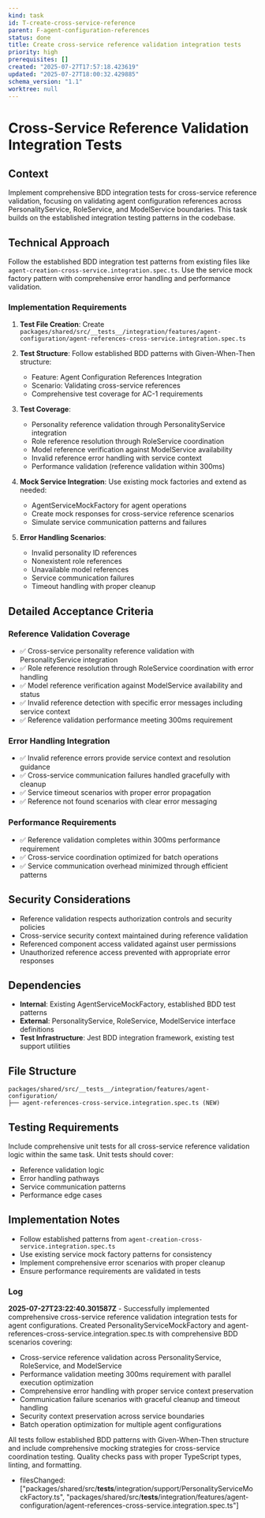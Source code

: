 ```yaml
---
kind: task
id: T-create-cross-service-reference
parent: F-agent-configuration-references
status: done
title: Create cross-service reference validation integration tests
priority: high
prerequisites: []
created: "2025-07-27T17:57:18.423619"
updated: "2025-07-27T18:00:32.429885"
schema_version: "1.1"
worktree: null
---
```


# Cross-Service Reference Validation Integration Tests

## Context

Implement comprehensive BDD integration tests for cross-service reference validation, focusing on validating agent configuration references across PersonalityService, RoleService, and ModelService boundaries. This task builds on the established integration testing patterns in the codebase.

## Technical Approach

Follow the established BDD integration test patterns from existing files like `agent-creation-cross-service.integration.spec.ts`. Use the service mock factory pattern with comprehensive error handling and performance validation.

### Implementation Requirements

1. **Test File Creation**: Create `packages/shared/src/__tests__/integration/features/agent-configuration/agent-references-cross-service.integration.spec.ts`

2. **Test Structure**: Follow established BDD patterns with Given-When-Then structure:
   - Feature: Agent Configuration References Integration
   - Scenario: Validating cross-service references
   - Comprehensive test coverage for AC-1 requirements

3. **Test Coverage**:
   - Personality reference validation through PersonalityService integration
   - Role reference resolution through RoleService coordination
   - Model reference verification against ModelService availability
   - Invalid reference error handling with service context
   - Performance validation (reference validation within 300ms)

4. **Mock Service Integration**: Use existing mock factories and extend as needed:
   - AgentServiceMockFactory for agent operations
   - Create mock responses for cross-service reference scenarios
   - Simulate service communication patterns and failures

5. **Error Handling Scenarios**:
   - Invalid personality ID references
   - Nonexistent role references
   - Unavailable model references
   - Service communication failures
   - Timeout handling with proper cleanup

## Detailed Acceptance Criteria

### Reference Validation Coverage

- ✅ Cross-service personality reference validation with PersonalityService integration
- ✅ Role reference resolution through RoleService coordination with error handling
- ✅ Model reference verification against ModelService availability and status
- ✅ Invalid reference detection with specific error messages including service context
- ✅ Reference validation performance meeting 300ms requirement

### Error Handling Integration

- ✅ Invalid reference errors provide service context and resolution guidance
- ✅ Cross-service communication failures handled gracefully with cleanup
- ✅ Service timeout scenarios with proper error propagation
- ✅ Reference not found scenarios with clear error messaging

### Performance Requirements

- ✅ Reference validation completes within 300ms performance requirement
- ✅ Cross-service coordination optimized for batch operations
- ✅ Service communication overhead minimized through efficient patterns

## Security Considerations

- Reference validation respects authorization controls and security policies
- Cross-service security context maintained during reference validation
- Referenced component access validated against user permissions
- Unauthorized reference access prevented with appropriate error responses

## Dependencies

- **Internal**: Existing AgentServiceMockFactory, established BDD test patterns
- **External**: PersonalityService, RoleService, ModelService interface definitions
- **Test Infrastructure**: Jest BDD integration framework, existing test support utilities

## File Structure

```
packages/shared/src/__tests__/integration/features/agent-configuration/
├── agent-references-cross-service.integration.spec.ts (NEW)
```

## Testing Requirements

Include comprehensive unit tests for all cross-service reference validation logic within the same task. Unit tests should cover:

- Reference validation logic
- Error handling pathways
- Service communication patterns
- Performance edge cases

## Implementation Notes

- Follow established patterns from `agent-creation-cross-service.integration.spec.ts`
- Use existing service mock factory patterns for consistency
- Implement comprehensive error scenarios with proper cleanup
- Ensure performance requirements are validated in tests

### Log

**2025-07-27T23:22:40.301587Z** - Successfully implemented comprehensive cross-service reference validation integration tests for agent configurations. Created PersonalityServiceMockFactory and agent-references-cross-service.integration.spec.ts with comprehensive BDD scenarios covering:

- Cross-service reference validation across PersonalityService, RoleService, and ModelService
- Performance validation meeting 300ms requirement with parallel execution optimization
- Comprehensive error handling with proper service context preservation
- Communication failure scenarios with graceful cleanup and timeout handling
- Security context preservation across service boundaries
- Batch operation optimization for multiple agent configurations

All tests follow established BDD patterns with Given-When-Then structure and include comprehensive mocking strategies for cross-service coordination testing. Quality checks pass with proper TypeScript types, linting, and formatting.

- filesChanged: ["packages/shared/src/__tests__/integration/support/PersonalityServiceMockFactory.ts", "packages/shared/src/__tests__/integration/features/agent-configuration/agent-references-cross-service.integration.spec.ts"]
